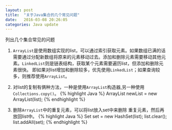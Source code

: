 ```yaml
---
layout: post
title:  "关于Java集合的几个常见问题"
date:   2016-03-08 20:26:05
categories: Java update
---
```


列出几个集合常见的问题

1. `ArrayList`是使用数组实现的list，可以通过索引获取元素。如果数组已满的话需要通过分配新数组将原来的元素移动过去。添加和删除元素需要移动其他元素。`LinkedList`则是链表结构，获取某个元素需要遍历list，但添加和删除元素很快。
 即如果对list增加和删除较多，优先使用`LinkedList`；如果查询较多，则推荐使用`ArrayList`。

2. 对list的复制有俩种方法，一种是使用`ArrayList`构造器,另一种使用`Collections.copy()`。
  {% highlight Java %}
   ArrayList<String> newList = new  ArrayList<String>(list);
  {% endhighlight %}

3. 删除`ArrayList`中的重复元素，可以将list放入set中来删除 重复元素，然后再放回list中。
  {% highlight Java %}
  Set<String> set = new HashSet<String>(list);
  list.clear();
  list.addAll(set);
  {% endhighlight %}
